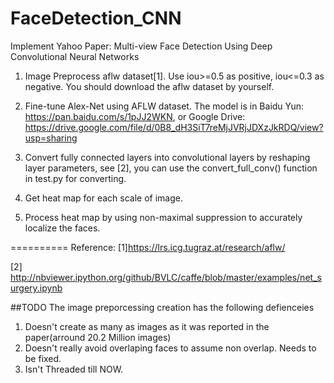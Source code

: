 # FaceDetection_CNN

Implement Yahoo Paper: Multi-view Face Detection Using Deep Convolutional Neural Networks<p/>
1. Image Preprocess aflw dataset[1]. Use iou>=0.5 as positive, iou<=0.3 as negative. You should download the aflw dataset by yourself. <p/>
2. Fine-tune Alex-Net using AFLW dataset. The model is in Baidu Yun: https://pan.baidu.com/s/1pJJ2WKN, or Google Drive: https://drive.google.com/file/d/0B8_dH3SiT7reMjJVRjJDXzJkRDQ/view?usp=sharing <p/>
3. Convert fully connected layers into convolutional layers by reshaping layer parameters, see [2], you can use the convert_full_conv() function in test.py for converting.<p/>
4. Get heat map for each scale of image. <p/>
5. Process heat map by using non-maximal suppression to accurately localize the faces.<p/>

==========
Reference:
[1]https://lrs.icg.tugraz.at/research/aflw/<p/>
[2] http://nbviewer.ipython.org/github/BVLC/caffe/blob/master/examples/net_surgery.ipynb<p/>

##TODO
The image preporcessing creation has the following defienceies

1. Doesn't create as many as images as it was reported in the paper(arround 20.2 Million images)
2. Doesn't really avoid overlaping faces to assume non overlap. Needs to be fixed. 
3. Isn't Threaded till NOW.

